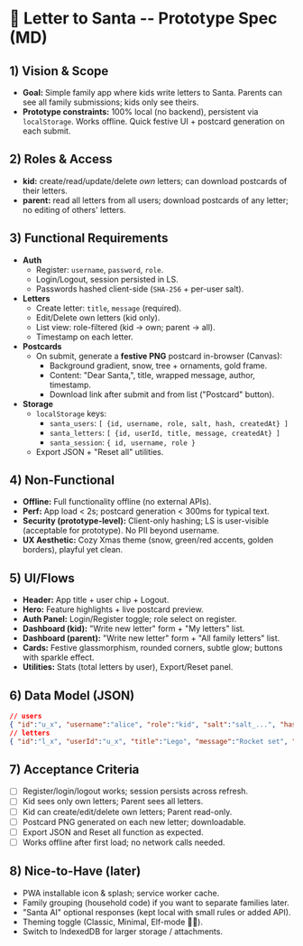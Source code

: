 # 🎅 Letter to Santa -- Prototype Spec (MD)

## 1) Vision & Scope

-   **Goal:** Simple family app where kids write letters to Santa.
    Parents can see all family submissions; kids only see theirs.
-   **Prototype constraints:** 100% local (no backend), persistent via
    `localStorage`. Works offline. Quick festive UI + postcard
    generation on each submit.

## 2) Roles & Access

-   **kid:** create/read/update/delete *own* letters; can download
    postcards of their letters.
-   **parent:** read all letters from all users; download postcards of
    any letter; no editing of others' letters.

## 3) Functional Requirements

-   **Auth**
    -   Register: `username`, `password`, `role`.
    -   Login/Logout, session persisted in LS.
    -   Passwords hashed client-side (`SHA-256` + per-user salt).
-   **Letters**
    -   Create letter: `title`, `message` (required).
    -   Edit/Delete own letters (kid only).
    -   List view: role-filtered (kid → own; parent → all).
    -   Timestamp on each letter.
-   **Postcards**
    -   On submit, generate a **festive PNG** postcard in-browser
        (Canvas):
        -   Background gradient, snow, tree + ornaments, gold frame.
        -   Content: "Dear Santa,", title, wrapped message, author,
            timestamp.
        -   Download link after submit and from list ("Postcard"
            button).
-   **Storage**
    -   `localStorage` keys:
        -   `santa_users`:
            `[ {id, username, role, salt, hash, createdAt} ]`
        -   `santa_letters`:
            `[ {id, userId, title, message, createdAt} ]`
        -   `santa_session`: `{ id, username, role }`
    -   Export JSON + "Reset all" utilities.

## 4) Non-Functional

-   **Offline:** Full functionality offline (no external APIs).
-   **Perf:** App load \< 2s; postcard generation \< 300ms for typical
    text.
-   **Security (prototype-level):** Client-only hashing; LS is
    user-visible (acceptable for prototype). No PII beyond username.
-   **UX Aesthetic:** Cozy Xmas theme (snow, green/red accents, golden
    borders), playful yet clean.

## 5) UI/Flows

-   **Header:** App title + user chip + Logout.
-   **Hero:** Feature highlights + live postcard preview.
-   **Auth Panel:** Login/Register toggle; role select on register.
-   **Dashboard (kid):** "Write new letter" form + "My letters" list.
-   **Dashboard (parent):** "Write new letter" form + "All family
    letters" list.
-   **Cards:** Festive glassmorphism, rounded corners, subtle glow;
    buttons with sparkle effect.
-   **Utilities:** Stats (total letters by user), Export/Reset panel.

## 6) Data Model (JSON)

``` json
// users
{ "id":"u_x", "username":"alice", "role":"kid", "salt":"salt_...", "hash":"<sha256>", "createdAt":"2025-09-19T10:00:00Z" }
// letters
{ "id":"l_x", "userId":"u_x", "title":"Lego", "message":"Rocket set", "createdAt":"2025-09-19T10:05:00Z" }
```

## 7) Acceptance Criteria

-   [ ] Register/login/logout works; session persists across refresh.
-   [ ] Kid sees only own letters; Parent sees all letters.
-   [ ] Kid can create/edit/delete own letters; Parent read-only.
-   [ ] Postcard PNG generated on each new letter; downloadable.
-   [ ] Export JSON and Reset all function as expected.
-   [ ] Works offline after first load; no network calls needed.

## 8) Nice-to-Have (later)

-   PWA installable icon & splash; service worker cache.
-   Family grouping (household code) if you want to separate families
    later.
-   "Santa AI" optional responses (kept local with small rules or added
    API).
-   Theming toggle (Classic, Minimal, Elf-mode 🎅🧝).
-   Switch to IndexedDB for larger storage / attachments.
